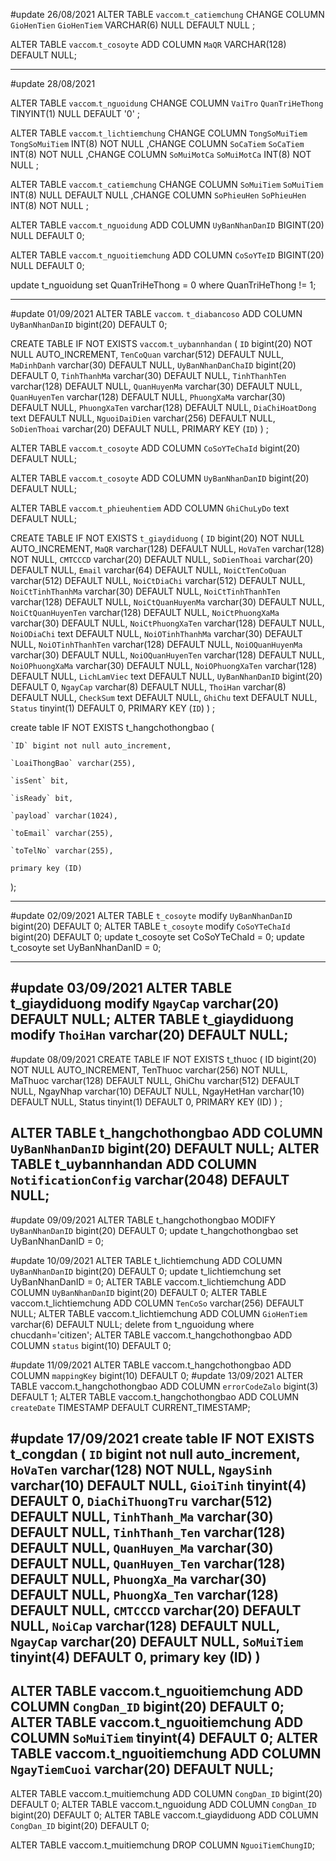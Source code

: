 #update 26/08/2021
ALTER TABLE `vaccom`.`t_catiemchung` CHANGE COLUMN `GioHenTien` `GioHenTiem` VARCHAR(6) NULL DEFAULT NULL ;

ALTER TABLE `vaccom`.`t_cosoyte` ADD COLUMN `MaQR` VARCHAR(128) DEFAULT NULL;

----------------------------------------------------------------------------------------------------------
#update 28/08/2021

ALTER TABLE `vaccom`.`t_nguoidung` CHANGE COLUMN `VaiTro` `QuanTriHeThong` TINYINT(1) NULL DEFAULT '0' ;

ALTER TABLE `vaccom`.`t_lichtiemchung` CHANGE COLUMN `TongSoMuiTiem` `TongSoMuiTiem` INT(8) NOT NULL ,CHANGE COLUMN `SoCaTiem` `SoCaTiem` INT(8) NOT NULL ,CHANGE COLUMN `SoMuiMotCa` `SoMuiMotCa` INT(8) NOT NULL ;

ALTER TABLE `vaccom`.`t_catiemchung` CHANGE COLUMN `SoMuiTiem` `SoMuiTiem` INT(8) NULL DEFAULT NULL ,CHANGE COLUMN `SoPhieuHen` `SoPhieuHen` INT(8) NOT NULL ;

ALTER TABLE `vaccom`.`t_nguoidung` ADD COLUMN `UyBanNhanDanID` BIGINT(20) NULL DEFAULT 0;

ALTER TABLE `vaccom`.`t_nguoitiemchung` ADD COLUMN `CoSoYTeID` BIGINT(20) NULL DEFAULT 0;

update t_nguoidung set QuanTriHeThong = 0 where QuanTriHeThong != 1;

----------------------------------------------------------------------------------------------------------
#update 01/09/2021
ALTER TABLE `vaccom`. `t_diabancoso` ADD COLUMN `UyBanNhanDanID` bigint(20) DEFAULT 0;

CREATE TABLE IF NOT EXISTS `vaccom`.`t_uybannhandan` (
  `ID` bigint(20) NOT NULL AUTO_INCREMENT,
  `TenCoQuan` varchar(512) DEFAULT NULL,
  `MaDinhDanh` varchar(30) DEFAULT NULL,
  `UyBanNhanDanChaID` bigint(20) DEFAULT 0,
  `TinhThanhMa` varchar(30) DEFAULT NULL,
  `TinhThanhTen` varchar(128) DEFAULT NULL,
  `QuanHuyenMa` varchar(30) DEFAULT NULL,
  `QuanHuyenTen` varchar(128) DEFAULT NULL,
  `PhuongXaMa` varchar(30) DEFAULT NULL,
  `PhuongXaTen` varchar(128) DEFAULT NULL,
  `DiaChiHoatDong` text DEFAULT NULL,
  `NguoiDaiDien` varchar(256) DEFAULT NULL,
  `SoDienThoai` varchar(20) DEFAULT NULL,
  PRIMARY KEY (`ID`)
) ;

ALTER TABLE `vaccom`.`t_cosoyte` ADD COLUMN  `CoSoYTeChaId` bigint(20) DEFAULT NULL;

ALTER TABLE `vaccom`.`t_cosoyte` ADD COLUMN  `UyBanNhanDanID` bigint(20) DEFAULT NULL;

ALTER TABLE `vaccom`.`t_phieuhentiem` ADD COLUMN  `GhiChuLyDo` text DEFAULT NULL;

CREATE TABLE IF NOT EXISTS `t_giaydiduong` (
  `ID` bigint(20) NOT NULL AUTO_INCREMENT,
  `MaQR` varchar(128) DEFAULT NULL,
  `HoVaTen` varchar(128) NOT NULL,
  `CMTCCCD` varchar(20) DEFAULT NULL,
  `SoDienThoai` varchar(20) DEFAULT NULL,
  `Email` varchar(64) DEFAULT NULL,
  `NoiCtTenCoQuan` varchar(512) DEFAULT NULL,
  `NoiCtDiaChi` varchar(512) DEFAULT NULL,
  `NoiCtTinhThanhMa` varchar(30) DEFAULT NULL,
  `NoiCtTinhThanhTen` varchar(128) DEFAULT NULL,
  `NoiCtQuanHuyenMa` varchar(30) DEFAULT NULL,
  `NoiCtQuanHuyenTen` varchar(128) DEFAULT NULL,
  `NoiCtPhuongXaMa` varchar(30) DEFAULT NULL,
  `NoiCtPhuongXaTen` varchar(128) DEFAULT NULL,
  `NoiODiaChi` text DEFAULT NULL,
  `NoiOTinhThanhMa` varchar(30) DEFAULT NULL,
  `NoiOTinhThanhTen` varchar(128) DEFAULT NULL,
  `NoiOQuanHuyenMa` varchar(30) DEFAULT NULL,
  `NoiOQuanHuyenTen` varchar(128) DEFAULT NULL,
  `NoiOPhuongXaMa` varchar(30) DEFAULT NULL,
  `NoiOPhuongXaTen` varchar(128) DEFAULT NULL,
  `LichLamViec` text DEFAULT NULL,
  `UyBanNhanDanID` bigint(20) DEFAULT 0,
  `NgayCap` varchar(8) DEFAULT NULL,
  `ThoiHan` varchar(8) DEFAULT NULL,
  `CheckSum` text DEFAULT NULL,
  `GhiChu` text DEFAULT NULL,
  `Status` tinyint(1) DEFAULT 0,
  PRIMARY KEY (`ID`)
) ;

create table IF NOT EXISTS t_hangchothongbao (

    `ID` bigint not null auto_increment,

    `LoaiThongBao` varchar(255),

    `isSent` bit,

    `isReady` bit,

    `payload` varchar(1024),

    `toEmail` varchar(255),

    `toTelNo` varchar(255),

    primary key (ID)

);


----------------------------------------------------------------------------------------------------------
#update 02/09/2021
ALTER TABLE `t_cosoyte` modify  `UyBanNhanDanID` bigint(20) DEFAULT 0;
ALTER TABLE `t_cosoyte` modify  `CoSoYTeChaId` bigint(20) DEFAULT 0;
update t_cosoyte set CoSoYTeChaId = 0;
update t_cosoyte set UyBanNhanDanID = 0;

----------------------------------------------------------------------------------------------------------
#update 03/09/2021
ALTER TABLE t_giaydiduong modify `NgayCap` varchar(20) DEFAULT NULL;
ALTER TABLE t_giaydiduong modify `ThoiHan` varchar(20) DEFAULT NULL;
----------------------------------------------------------------------------------------------------------
#update 08/09/2021
CREATE TABLE IF NOT EXISTS t_thuoc (
ID bigint(20) NOT NULL AUTO_INCREMENT,
TenThuoc varchar(256) NOT NULL,
MaThuoc varchar(128) DEFAULT NULL,
GhiChu varchar(512) DEFAULT NULL,
NgayNhap varchar(10) DEFAULT NULL,
NgayHetHan varchar(10) DEFAULT NULL,
Status tinyint(1) DEFAULT 0,
PRIMARY KEY (ID)
) ;

ALTER TABLE t_hangchothongbao ADD COLUMN  `UyBanNhanDanID` bigint(20) DEFAULT NULL;
ALTER TABLE t_uybannhandan ADD COLUMN  `NotificationConfig` varchar(2048) DEFAULT NULL;
----------------------------------------------------------------------------------------------------------
#update 09/09/2021
ALTER TABLE t_hangchothongbao MODIFY `UyBanNhanDanID` bigint(20) DEFAULT 0;
update t_hangchothongbao set UyBanNhanDanID = 0;

#update 10/09/2021
ALTER TABLE t_lichtiemchung ADD COLUMN  `UyBanNhanDanID` bigint(20) DEFAULT 0;
update t_lichtiemchung set UyBanNhanDanID = 0;
ALTER TABLE vaccom.t_lichtiemchung ADD COLUMN  `UyBanNhanDanID` bigint(20) DEFAULT 0;
ALTER TABLE vaccom.t_lichtiemchung ADD COLUMN  `TenCoSo` varchar(256) DEFAULT NULL;
ALTER TABLE vaccom.t_lichtiemchung ADD COLUMN  `GioHenTiem` varchar(6) DEFAULT NULL;
delete from t_nguoidung where chucdanh='citizen';
ALTER TABLE vaccom.t_hangchothongbao ADD COLUMN  `status` bigint(10) DEFAULT 0;

#update 11/09/2021
ALTER TABLE vaccom.t_hangchothongbao ADD COLUMN  `mappingKey` bigint(10) DEFAULT 0;
#update 13/09/2021
ALTER TABLE vaccom.t_hangchothongbao ADD COLUMN  `errorCodeZalo` bigint(3) DEFAULT 1;
ALTER TABLE vaccom.t_hangchothongbao ADD COLUMN  `createDate` TIMESTAMP DEFAULT CURRENT_TIMESTAMP;

#update 17/09/2021
create table IF NOT EXISTS t_congdan (
`ID` bigint not null auto_increment,
`HoVaTen` varchar(128) NOT NULL,
`NgaySinh` varchar(10) DEFAULT NULL,
`GioiTinh` tinyint(4) DEFAULT 0,
`DiaChiThuongTru` varchar(512) DEFAULT NULL,
`TinhThanh_Ma` varchar(30) DEFAULT NULL,
`TinhThanh_Ten` varchar(128) DEFAULT NULL,
`QuanHuyen_Ma` varchar(30) DEFAULT NULL,
`QuanHuyen_Ten` varchar(128) DEFAULT NULL,
`PhuongXa_Ma` varchar(30) DEFAULT NULL,
`PhuongXa_Ten` varchar(128) DEFAULT NULL,
`CMTCCCD` varchar(20) DEFAULT NULL,
`NoiCap` varchar(128) DEFAULT NULL,
`NgayCap` varchar(20) DEFAULT NULL,
`SoMuiTiem` tinyint(4) DEFAULT 0,
primary key (ID)
)
---
ALTER TABLE vaccom.t_nguoitiemchung ADD COLUMN  `CongDan_ID` bigint(20) DEFAULT 0;
ALTER TABLE vaccom.t_nguoitiemchung ADD COLUMN  `SoMuiTiem` tinyint(4) DEFAULT 0;
ALTER TABLE vaccom.t_nguoitiemchung ADD COLUMN  `NgayTiemCuoi` varchar(20) DEFAULT NULL;
---
ALTER TABLE vaccom.t_muitiemchung ADD COLUMN  `CongDan_ID` bigint(20) DEFAULT 0;
ALTER TABLE vaccom.t_nguoidung ADD COLUMN  `CongDan_ID` bigint(20) DEFAULT 0;
ALTER TABLE vaccom.t_giaydiduong ADD COLUMN  `CongDan_ID` bigint(20) DEFAULT 0;

ALTER TABLE vaccom.t_muitiemchung DROP COLUMN `NguoiTiemChungID`;





